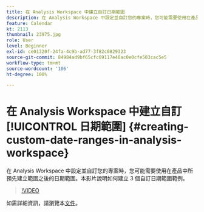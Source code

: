 ```yaml
---
title: 在 Analysis Workspace 中建立自訂日期範圍
description: 在 Analysis Workspace 中設定並自訂您的專案時，您可能需要使用在產品中所預先建立範圍之後的日期範圍。本影片說明如何建立 3 個自訂日期範圍範例。
feature: Calendar
kt: 2113
thumbnail: 23975.jpg
role: User
level: Beginner
exl-id: ce01320f-24fa-4c9b-ad77-3f82c0829323
source-git-commit: 84984ad9bf65cfc69117e40ac0e0cfe503cac5e5
workflow-type: tm+mt
source-wordcount: '106'
ht-degree: 100%

---
```


# 在 Analysis Workspace 中建立自訂[!UICONTROL 日期範圍] {#creating-custom-date-ranges-in-analysis-workspace}

在 Analysis Workspace 中設定並自訂您的專案時，您可能需要使用在產品中所預先建立範圍之後的日期範圍。本影片說明如何建立 3 個自訂日期範圍範例。

>[!VIDEO](https://video.tv.adobe.com/v/23975/?quality=12&learn=on)

如需詳細資訊，請瀏覽本[文件](https://experienceleague.adobe.com/docs/analytics/analyze/analysis-workspace/components/calendar-date-ranges/custom-date-ranges.html?lang=zh-Hant)。
